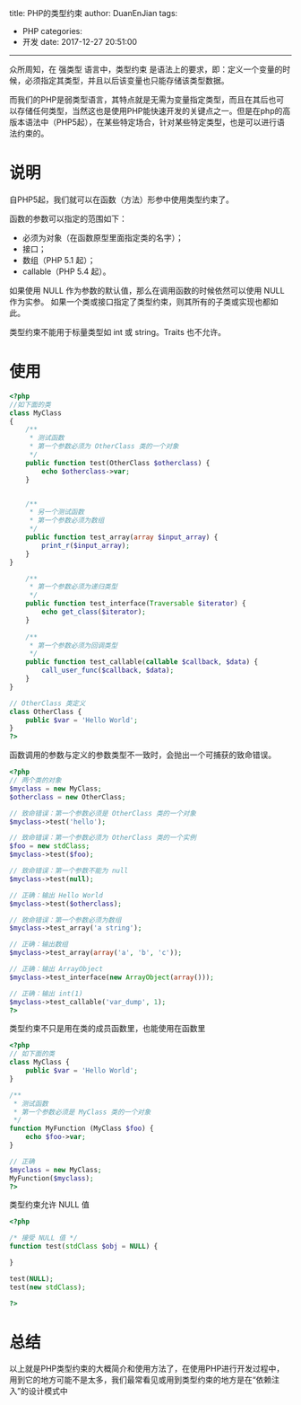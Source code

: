 title: PHP的类型约束
author: DuanEnJian
tags:
  - PHP
categories:
  - 开发
date: 2017-12-27 20:51:00
---
众所周知，在 强类型 语言中，类型约束 是语法上的要求，即：定义一个变量的时候，必须指定其类型，并且以后该变量也只能存储该类型数据。

而我们的PHP是弱类型语言，其特点就是无需为变量指定类型，而且在其后也可以存储任何类型，当然这也是使用PHP能快速开发的关键点之一。但是在php的高版本语法中（PHP5起），在某些特定场合，针对某些特定类型，也是可以进行语法约束的。

# 说明
自PHP5起，我们就可以在函数（方法）形参中使用类型约束了。

函数的参数可以指定的范围如下：

 - 必须为对象（在函数原型里面指定类的名字）；
 - 接口；
 - 数组（PHP 5.1 起）；
 - callable（PHP 5.4 起）。

如果使用 NULL 作为参数的默认值，那么在调用函数的时候依然可以使用 NULL 作为实参。
如果一个类或接口指定了类型约束，则其所有的子类或实现也都如此。

类型约束不能用于标量类型如 int 或 string。Traits 也不允许。

# 使用
```php
<?php
//如下面的类
class MyClass
{
    /**
     * 测试函数
     * 第一个参数必须为 OtherClass 类的一个对象
     */
    public function test(OtherClass $otherclass) {
        echo $otherclass->var;
    }


    /**
     * 另一个测试函数
     * 第一个参数必须为数组 
     */
    public function test_array(array $input_array) {
        print_r($input_array);
    }
}

    /**
     * 第一个参数必须为递归类型
     */
    public function test_interface(Traversable $iterator) {
        echo get_class($iterator);
    }
    
    /**
     * 第一个参数必须为回调类型
     */
    public function test_callable(callable $callback, $data) {
        call_user_func($callback, $data);
    }
}

// OtherClass 类定义
class OtherClass {
    public $var = 'Hello World';
}
?>
```
函数调用的参数与定义的参数类型不一致时，会抛出一个可捕获的致命错误。
```php
<?php
// 两个类的对象
$myclass = new MyClass;
$otherclass = new OtherClass;

// 致命错误：第一个参数必须是 OtherClass 类的一个对象
$myclass->test('hello');

// 致命错误：第一个参数必须为 OtherClass 类的一个实例
$foo = new stdClass;
$myclass->test($foo);

// 致命错误：第一个参数不能为 null
$myclass->test(null);

// 正确：输出 Hello World 
$myclass->test($otherclass);

// 致命错误：第一个参数必须为数组
$myclass->test_array('a string');

// 正确：输出数组
$myclass->test_array(array('a', 'b', 'c'));

// 正确：输出 ArrayObject
$myclass->test_interface(new ArrayObject(array()));

// 正确：输出 int(1)
$myclass->test_callable('var_dump', 1);
?>
```
类型约束不只是用在类的成员函数里，也能使用在函数里
```php
<?php
// 如下面的类
class MyClass {
    public $var = 'Hello World';
}

/**
 * 测试函数
 * 第一个参数必须是 MyClass 类的一个对象
 */
function MyFunction (MyClass $foo) {
    echo $foo->var;
}

// 正确
$myclass = new MyClass;
MyFunction($myclass);
?>
```
类型约束允许 NULL 值
```php
<?php

/* 接受 NULL 值 */
function test(stdClass $obj = NULL) {

}

test(NULL);
test(new stdClass);

?>
```
# 总结
以上就是PHP类型约束的大概简介和使用方法了，在使用PHP进行开发过程中，用到它的地方可能不是太多，我们最常看见或用到类型约束的地方是在“依赖注入”的设计模式中